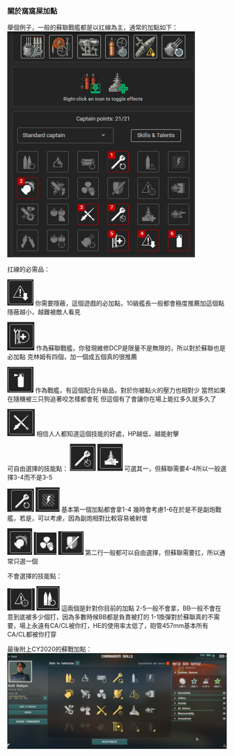 ### 關於窩窩屎加點
舉個例子，一般的蘇聯戰艦都是以扛線為主，通常的加點如下：
![cy2020](/202504-cy2020/ruscom.png)

扛線的必需品：

![cy2020](/202504-cy2020/wowscmdCE.png)
你需要隱蔽，這個遊戲的必加點，10級艦長一般都會極度推薦加這個點
隱蔽越小，越難被敵人看見

![cy2020](/202504-cy2020/wowscmdERE.png)
作為蘇聯戰艦，你發現維修DCP是限量不是無限的，所以對於蘇聯也是必加點
克林姆有四個，加一個成五個真的很推薦

![cy2020](/202504-cy2020/wowscmdFP.png)
作為戰艦，有這個配合升級品，對於你被點火的壓力也相對少
當然如果在隨機被三只狗追著咬怎樣都會死
但這個有了會讓你在場上能扛多久就多久了

![cy2020](/202504-cy2020/wowscmdAR.png)
相信人人都知道這個技能的好處，HP越低，越能射擊

可自由選擇的技能點：
![cy2020](/202504-cy2020/wowscmdBOS.png)
![cy2020](/202504-cy2020/wowscmdIRR.png)
可選其一，但蘇聯需要4-4所以一般選擇3-4而不是3-5

![cy2020](/202504-cy2020/wowscmdERS.png)
![cy2020](/202504-cy2020/wowscmdPM.png)
基本第一個加點都會拿1-4
幾時會考慮1-6在於是不是副炮戰艦，若是，可以考慮，因為副炮相對比較容易被射壞

![cy2020](/202504-cy2020/wowscmdGTG.png)
![cy2020](/202504-cy2020/wowscmdB.png)
![cy2020](/202504-cy2020/wowscmdV.png)
第二行一般都可以自由選擇，但蘇聯需要扛，所以通常只選一個

不會選擇的技能點：

![cy2020](/202504-cy2020/wowscmdPT.png)
![cy2020](/202504-cy2020/wowscmdEL.png)
這兩個是針對你目前的加點
2-5一般不會拿，BB一般不會在意到底被多少個打，因為多數時候BB都是負責被打的
1-1換彈對於蘇聯真的不需要，場上永遠有CA/CL被你打，HE的使用率太低了，砲管457mm基本所有CA/CL都被你打穿

最後附上CY2020的蘇戰加點：
![cy2020](/202504-cy2020/cy2020ruscoml20.png)